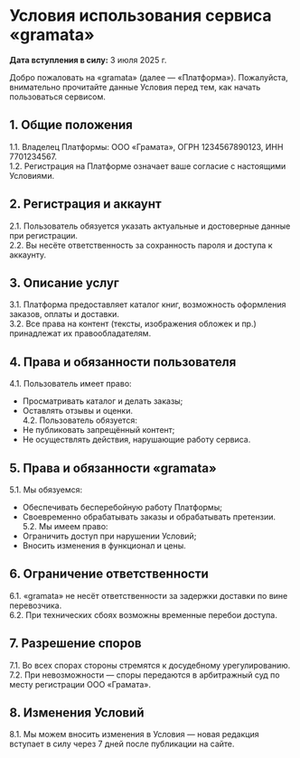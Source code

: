 # Условия использования сервиса «gramata»

**Дата вступления в силу:** 3 июля 2025 г.

Добро пожаловать на «gramata» (далее — «Платформа»). Пожалуйста, внимательно прочитайте данные Условия перед тем, как начать пользоваться сервисом.

## 1. Общие положения
1.1. Владелец Платформы: ООО «Грамата», ОГРН 1234567890123, ИНН 7701234567.  
1.2. Регистрация на Платформе означает ваше согласие с настоящими Условиями.

## 2. Регистрация и аккаунт
2.1. Пользователь обязуется указать актуальные и достоверные данные при регистрации.  
2.2. Вы несёте ответственность за сохранность пароля и доступа к аккаунту.

## 3. Описание услуг
3.1. Платформа предоставляет каталог книг, возможность оформления заказов, оплаты и доставки.  
3.2. Все права на контент (тексты, изображения обложек и пр.) принадлежат их правообладателям.

## 4. Права и обязанности пользователя
4.1. Пользователь имеет право:
- Просматривать каталог и делать заказы;  
- Оставлять отзывы и оценки.  
4.2. Пользователь обязуется:
- Не публиковать запрещённый контент;  
- Не осуществлять действия, нарушающие работу сервиса.

## 5. Права и обязанности «gramata»
5.1. Мы обязуемся:
- Обеспечивать бесперебойную работу Платформы;  
- Своевременно обрабатывать заказы и обрабатывать претензии.  
5.2. Мы имеем право:
- Ограничить доступ при нарушении Условий;  
- Вносить изменения в функционал и цены.

## 6. Ограничение ответственности
6.1. «gramata» не несёт ответственности за задержки доставки по вине перевозчика.  
6.2. При технических сбоях возможны временные перебои доступа.

## 7. Разрешение споров
7.1. Во всех спорах стороны стремятся к досудебному урегулированию.  
7.2. При невозможности — споры передаются в арбитражный суд по месту регистрации ООО «Грамата».

## 8. Изменения Условий
8.1. Мы можем вносить изменения в Условия — новая редакция вступает в силу через 7 дней после публикации на сайте.